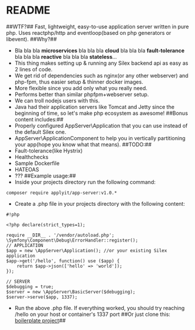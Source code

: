 # README #
##WTF?##
Fast, lightweight, easy-to-use application server written in pure php. Uses reactphp/http and eventloop(based on php generators or libevent).
##Why?##
* Bla bla bla **microservices** bla bla bla **cloud** bla bla bla **fault-tolerance** bla bla bla **reactive** bla bla bla **stateless**...
* This thing makes setting up & running any Silex backend api as easy as 2 lines of code.
* We get rid of dependencies such as nginx(or any other webserver) and php-fpm, thus easier setup & thinner docker images.
* More flexible since you add only what you really need.
* Performs better than similar phpfpm+webserver setup.
* We can troll nodejs users with this.
* Java had their application servers like Tomcat and Jetty since the beginning of time, so let's make php ecosystem as awesome!
##Bonus content includes:##
* Properly configured AppServer\Application that you can use instead of the default Silex one.
* AppServer\ApplicationComponent to help you in vertically partitioning your app(hope you know what that means). 
##TODO:##
* Fault-tolerance(like Hystrix)
* Healthchecks
* Sample Dockerfile
* HATEOAS
* ???
##Example usage:##
*  Inside your projects directory run the following command: 
```
composer require applyit/app-server:v1.0.*
```
* Create a .php file in your projects directory with the following content:
```
#!php

<?php declare(strict_types=1);

require __DIR__ . '/vendor/autoload.php';
\Symfony\Component\Debug\ErrorHandler::register();
// APPLICATION
$app = new \AppServer\Application(); //or your existing Silex application
$app->get('/hello', function() use ($app) {
    return $app->json(['hello' => 'world']);
});

// SERVER
$debugging = true;
$server = new \AppServer\BasicServer($debugging);
$server->serve($app, 1337);
```
* Run the above .php file. If everything worked, you should try reaching /hello on your host or container's 1337 port
##Or just clone this: [boilerplate project](https://bitbucket.org/apply/react-silex-example)##